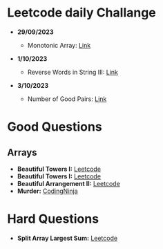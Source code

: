 <!-- **:** [Leetcode]()
**:** [GeeksForGeeks]()
**:** [CodingNinja]() -->
<!-- 
**Leetcode:** [Link]()
**GeeksForGeeks:** [Link]()
**CodingNinja:** [Link]() -->

# Leetcode daily Challange
- **29/09/2023**
  - Monotonic Array: [Link](https://leetcode.com/problems/monotonic-array/description/?envType=daily-question&envId=2023-09-29)

- **1/10/2023**
  - Reverse Words in String III: [Link](https://leetcode.com/problems/reverse-words-in-a-string-iii/description/?envType=daily-question&envId=2023-10-01)


- **3/10/2023**
  - Number of Good Pairs: [Link](https://leetcode.com/problems/number-of-good-pairs/description/?envType=daily-question&envId=2023-10-03)


# Good Questions
## Arrays
- **Beautiful Towers I:** [Leetcode](https://leetcode.com/problems/beautiful-towers-i)
- **Beautiful Towers I:** [Leetcode](https://leetcode.com/problems/beautiful-towers-ii)
- **Beautiful Arrangement II:** [Leetcode](https://leetcode.com/problems/beautiful-arrangement-ii)
- **Murder:** [CodingNinja](https://www.codingninjas.com/studio/problems/square-root_630451)

# Hard Questions
- **Split Array Largest Sum:** [Leetcode](https://leetcode.com/problems/split-array-largest-sum/description/)